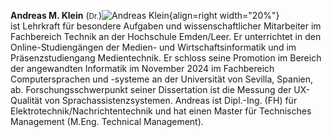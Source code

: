 **Andreas M. Klein** (<small>Dr.</small>)![Andreas Klein](/assets/ak.jpg){align=right width="20%"}<br>ist Lehrkraft für besondere Aufgaben und wissenschaftlicher Mitarbeiter im Fachbereich Technik an der Hochschule Emden/Leer. Er unterrichtet in den Online-Studiengängen der Medien- und Wirtschaftsinformatik und im Präsenzstudiengang Medientechnik. Er schloss seine Promotion im Bereich der angewandten Informatik im November 2024 im Fachbereich Computersprachen und -systeme an der Universität von Sevilla, Spanien, ab. Forschungsschwerpunkt seiner Dissertation ist die Messung der UX-Qualität von Sprachassistenzsystemen. Andreas ist Dipl.-Ing. (FH) für Elektrotechnik/Nachrichtentechnik und hat einen Master für Technisches Management (M.Eng. Technical Management).


